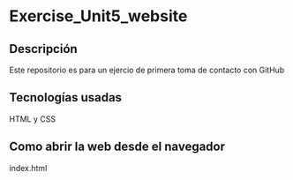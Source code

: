 # Exercise_Unit5_website
## Descripción
Este repositorio es para un ejercio de primera toma de contacto con GitHub
## Tecnologías usadas
HTML y CSS
## Como abrir la web desde el navegador
index.html

